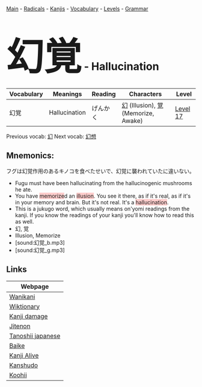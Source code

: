 <style> bigfont {font-size: 100px}</style>
[Main](../README.md) -
[Radicals](../radicals.md) -
[Kanjis](../kanjis.md) -
[Vocabulary](../vocabulary.md) -
[Levels](../levels.md) -
[Grammar](../grammar.md)
# <bigfont> 幻覚</bigfont> - Hallucination 

| Vocabulary | Meanings | Reading | Characters | Level |
| --- | --- | --- | --- | --- |
| 幻覚 | Hallucination | げんかく |  [幻](../kanjis/幻.md) (Illusion), [覚](../kanjis/覚.md) (Memorize, Awake) | [Level 17](../levels/wk_level17.md) |

Previous vocab: [幻](幻.md) Next vocab: [幻想](幻想.md) 

## Mnemonics:
フグは幻覚作用のあるキノコを食べたせいで、幻覚に襲われていたに違いない。
* Fugu must have been hallucinating from the hallucinogenic mushrooms he ate.
* You have <span style="background-color:#ffcccb"> memorize</span>d an <span style="background-color:#ffcccb"> illusion</span>. You see it there, as if it's real, as if it's in your memory and brain. But it's not real. It's a <span style="background-color:#ffcccb"> hallucination</span>.
* This is a jukugo word, which usually means on'yomi readings from the kanji. If you know the readings of your kanji you'll know how to read this as well.
* 幻, 覚
* Illusion, Memorize
* [sound:幻覚_b.mp3]
* [sound:幻覚_g.mp3]


## Links 

| Webpage |
| --- |
| [Wanikani          ](https://www.wanikani.com/kanji/幻覚) |
| [Wiktionary        ](https://en.wiktionary.org/wiki/幻覚) |
| [Kanji damage      ](http://www.kanjidamage.com/kanji/search?utf8=✓&q=幻覚) |
| [Jitenon           ](https://jitenon.com/kanji/幻覚) |
| [Tanoshii japanese ](https://www.tanoshiijapanese.com/dictionary/kanji.cfm?k=幻覚) |
| [Baike             ](https://baike.baidu.com/item/幻覚) |
| [Kanji Alive       ](https://app.kanjialive.com/幻覚) |
| [Kanshudo          ](https://www.kanshudo.com/searchmn?q=幻覚) |
| [Koohii            ](https://kanji.koohii.com/study/kanji/幻覚) |
